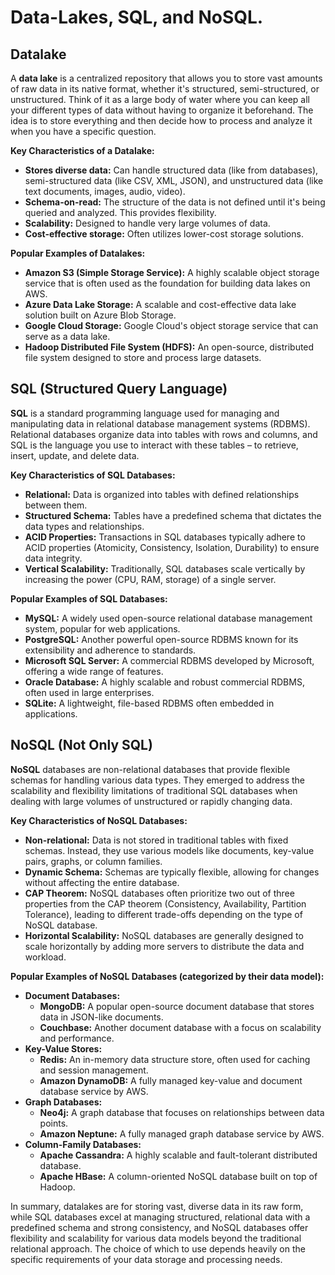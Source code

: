 # Data-Lakes, SQL, and NoSQL.

## Datalake

A **data lake** is a centralized repository that allows you to store vast amounts of raw data in its native format, whether it's structured, semi-structured, or unstructured. Think of it as a large body of water where you can keep all your different types of data without having to organize it beforehand. The idea is to store everything and then decide how to process and analyze it when you have a specific question.

**Key Characteristics of a Datalake:**

* **Stores diverse data:** Can handle structured data (like from databases), semi-structured data (like CSV, XML, JSON), and unstructured data (like text documents, images, audio, video).
* **Schema-on-read:** The structure of the data is not defined until it's being queried and analyzed. This provides flexibility.
* **Scalability:** Designed to handle very large volumes of data.
* **Cost-effective storage:** Often utilizes lower-cost storage solutions.

**Popular Examples of Datalakes:**

* **Amazon S3 (Simple Storage Service):** A highly scalable object storage service that is often used as the foundation for building data lakes on AWS.
* **Azure Data Lake Storage:** A scalable and cost-effective data lake solution built on Azure Blob Storage.
* **Google Cloud Storage:** Google Cloud's object storage service that can serve as a data lake.
* **Hadoop Distributed File System (HDFS):** An open-source, distributed file system designed to store and process large datasets.

## SQL (Structured Query Language)

**SQL** is a standard programming language used for managing and manipulating data in relational database management systems (RDBMS). Relational databases organize data into tables with rows and columns, and SQL is the language you use to interact with these tables – to retrieve, insert, update, and delete data.

**Key Characteristics of SQL Databases:**

* **Relational:** Data is organized into tables with defined relationships between them.
* **Structured Schema:** Tables have a predefined schema that dictates the data types and relationships.
* **ACID Properties:** Transactions in SQL databases typically adhere to ACID properties (Atomicity, Consistency, Isolation, Durability) to ensure data integrity.
* **Vertical Scalability:** Traditionally, SQL databases scale vertically by increasing the power (CPU, RAM, storage) of a single server.

**Popular Examples of SQL Databases:**

* **MySQL:** A widely used open-source relational database management system, popular for web applications.
* **PostgreSQL:** Another powerful open-source RDBMS known for its extensibility and adherence to standards.
* **Microsoft SQL Server:** A commercial RDBMS developed by Microsoft, offering a wide range of features.
* **Oracle Database:** A highly scalable and robust commercial RDBMS, often used in large enterprises.
* **SQLite:** A lightweight, file-based RDBMS often embedded in applications.

## NoSQL (Not Only SQL)

**NoSQL** databases are non-relational databases that provide flexible schemas for handling various data types. They emerged to address the scalability and flexibility limitations of traditional SQL databases when dealing with large volumes of unstructured or rapidly changing data.

**Key Characteristics of NoSQL Databases:**

* **Non-relational:** Data is not stored in traditional tables with fixed schemas. Instead, they use various models like documents, key-value pairs, graphs, or column families.
* **Dynamic Schema:** Schemas are typically flexible, allowing for changes without affecting the entire database.
* **CAP Theorem:** NoSQL databases often prioritize two out of three properties from the CAP theorem (Consistency, Availability, Partition Tolerance), leading to different trade-offs depending on the type of NoSQL database.
* **Horizontal Scalability:** NoSQL databases are generally designed to scale horizontally by adding more servers to distribute the data and workload.

**Popular Examples of NoSQL Databases (categorized by their data model):**

* **Document Databases:**
    * **MongoDB:** A popular open-source document database that stores data in JSON-like documents.
    * **Couchbase:** Another document database with a focus on scalability and performance.
* **Key-Value Stores:**
    * **Redis:** An in-memory data structure store, often used for caching and session management.
    * **Amazon DynamoDB:** A fully managed key-value and document database service by AWS.
* **Graph Databases:**
    * **Neo4j:** A graph database that focuses on relationships between data points.
    * **Amazon Neptune:** A fully managed graph database service by AWS.
* **Column-Family Databases:**
    * **Apache Cassandra:** A highly scalable and fault-tolerant distributed database.
    * **Apache HBase:** A column-oriented NoSQL database built on top of Hadoop.

In summary, datalakes are for storing vast, diverse data in its raw form, while SQL databases excel at managing structured, relational data with a predefined schema and strong consistency, and NoSQL databases offer flexibility and scalability for various data models beyond the traditional relational approach. The choice of which to use depends heavily on the specific requirements of your data storage and processing needs.